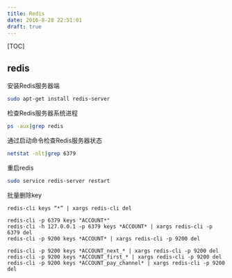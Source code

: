 ```yaml
---
title: Redis
date: 2016-8-28 22:51:01
draft: true
---
```


[TOC]

## redis

安装Redis服务器端

```sh
sudo apt-get install redis-server
```

检查Redis服务器系统进程

```sh
ps -aux|grep redis
```

通过启动命令检查Redis服务器状态

```sh
netstat -nlt|grep 6379
```

重启redis

```sh
sudo service redis-server restart
```

批量删除key

```shell
redis-cli keys “*” | xargs redis-cli del

redis-cli -p 6379 keys "ACCOUNT*"
redis-cli -h 127.0.0.1 -p 6379 keys *ACCOUNT* | xargs redis-cli -p 6379 del
redis-cli -p 9200 keys *ACCOUNT* | xargs redis-cli -p 9200 del
```

```shell
redis-cli -p 9200 keys *ACCOUNT_next_* | xargs redis-cli -p 9200 del
redis-cli -p 9200 keys *ACCOUNT_first_* | xargs redis-cli -p 9200 del
redis-cli -p 9200 keys *ACCOUNT_pay_channel* | xargs redis-cli -p 9200 del
```

